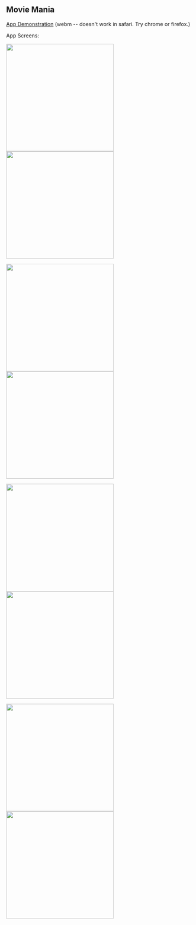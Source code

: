 ## Movie Mania
[App Demonstration](http://webmshare.com/yQgw1) (webm -- doesn't work in safari. Try chrome or firefox.)
<p>
App Screens:

<p>
<img src="https://raw.githubusercontent.com/daaavid/TIY-Assignments/29--Movie-Mania/29--Movie-Mania/appscreens/img1.png" width="290"><img src="https://github.com/daaavid/TIY-Assignments/blob/29--Movie-Mania/29--Movie-Mania/appscreens/img2.png?raw=true" width="290"> 

<img src="https://github.com/daaavid/TIY-Assignments/blob/29--Movie-Mania/29--Movie-Mania/appscreens/img3.png?raw=true" width="290"><img src="https://github.com/daaavid/TIY-Assignments/blob/29--Movie-Mania/29--Movie-Mania/appscreens/img4.png?raw=true" width="290">

<img src="https://github.com/daaavid/TIY-Assignments/blob/29--Movie-Mania/29--Movie-Mania/appscreens/img5.png?raw=true" width="290"><img src="https://github.com/daaavid/TIY-Assignments/blob/29--Movie-Mania/29--Movie-Mania/appscreens/img6.png?raw=true" width="290"> 

<img src="https://github.com/daaavid/TIY-Assignments/blob/29--Movie-Mania/29--Movie-Mania/appscreens/img7.png?raw=true" width="290"><img src="https://github.com/daaavid/TIY-Assignments/blob/29--Movie-Mania/29--Movie-Mania/appscreens/img8.png?raw=true" width="290">
